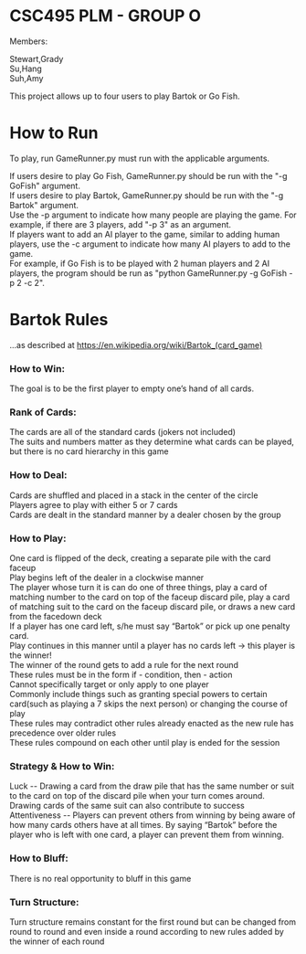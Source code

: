# CSC495 PLM - GROUP O
Members:

Stewart,Grady</br>
Su,Hang</br>
Suh,Amy

This project allows up to four users to play Bartok or Go Fish.


# How to Run
To play, run GameRunner.py must run with the applicable arguments.

If users desire to play Go Fish, GameRunner.py should be run with the "-g GoFish" argument.</br>
If users desire to play Bartok, GameRunner.py should be run with the "-g Bartok" argument.</br>
Use the -p argument to indicate how many people are playing the game. For example, if there are 3 players, add "-p 3" as an argument.</br>
If players want to add an AI player to the game, similar to adding human players, use the -c argument to indicate how many AI players to add to the game.</br>
For example, if Go Fish is to be played with 2 human players and 2 AI players, the program should be run as "python GameRunner.py -g GoFish -p 2 -c 2".

# Bartok Rules
...as described at https://en.wikipedia.org/wiki/Bartok_(card_game)
### How to Win:
The goal is to be the first player to empty one’s hand of all cards.
### Rank of Cards:
The cards are all of the standard cards (jokers not included)</br>
The suits and numbers matter as they determine what cards can be played, but there is no card  hierarchy in this game
### How to Deal:
Cards are shuffled and placed in a stack in the center of the circle</br>
Players agree to play with either 5 or 7 cards</br>
Cards are dealt in the standard manner by a dealer chosen by the group
### How to Play:
One card is flipped of the deck, creating a separate pile with the card faceup</br>
Play begins left of the dealer in a clockwise manner</br>
The player whose turn it is can do one of three things, play a card of matching number to the card on top of the faceup discard pile, play a card of matching suit to the card on the faceup discard pile, or draws a new card from the facedown deck</br>
If a player has one card left, s/he must say “Bartok” or pick up one penalty card.</br>
Play continues in this manner until a player has no cards left -> this player is the winner!</br>
The winner of the round gets to add a rule for the next round</br>
These rules must be in the form if - condition, then - action</br>
Cannot specifically target or only apply to one player</br>
Commonly include things such as granting special powers to certain card(such as playing a 7 skips the next person) or changing the course of play</br>
These rules may contradict other rules already enacted as the new rule has precedence over older rules</br>
These rules compound on each other until play is ended for the session
### Strategy & How to Win:
Luck -- Drawing a card from the draw pile that has the same number or suit to the card on top of the discard pile when your turn comes around. Drawing cards of the same suit can also contribute to success</br>
Attentiveness -- Players can prevent others from winning by being aware of how many cards others have at all times. By saying “Bartok” before the player who is left with one card, a player can prevent them from winning.
### How to Bluff:
There is no real opportunity to bluff in this game
### Turn Structure:
Turn structure remains constant for the first round but can be changed from round to round and even inside a round according to new rules added by the winner of each round

